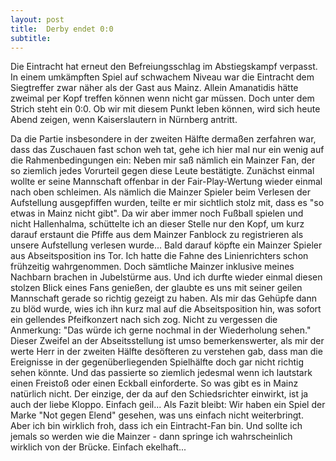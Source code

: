 ```yaml
---
layout: post
title:  Derby endet 0:0
subtitle:  
---
```


Die Eintracht hat erneut den Befreiungsschlag im Abstiegskampf verpasst. In einem umkämpften Spiel auf schwachem Niveau war die Eintracht dem Siegtreffer zwar näher als der Gast aus Mainz. Allein Amanatidis hätte zweimal per Kopf treffen können wenn nicht gar müssen. Doch unter dem Strich steht ein 0:0. Ob wir mit diesem Punkt leben können, wird sich heute Abend zeigen, wenn Kaiserslautern in Nürnberg antritt.

Da die Partie insbesondere in der zweiten Hälfte dermaßen zerfahren war, dass das Zuschauen fast schon weh tat, gehe ich hier mal nur ein wenig auf die Rahmenbedingungen ein: Neben mir saß nämlich ein Mainzer Fan, der so ziemlich jedes Vorurteil gegen diese Leute bestätigte. Zunächst einmal wollte er seine Mannschaft offenbar in der Fair-Play-Wertung wieder einmal nach oben schleimen. Als nämlich die Mainzer Spieler beim Verlesen der Aufstellung ausgepfiffen wurden, teilte er mir sichtlich stolz mit, dass es "so etwas in Mainz nicht gibt". Da wir aber immer noch Fußball spielen und nicht Hallenhalma, schüttelte ich an dieser Stelle nur den Kopf, um kurz darauf erstaunt die Pfiffe aus dem Mainzer Fanblock zu registrieren als unsere Aufstellung verlesen wurde... Bald darauf köpfte ein Mainzer Spieler aus Abseitsposition ins Tor. Ich hatte die Fahne des Linienrichters schon frühzeitig wahrgenommen. Doch sämtliche Mainzer inklusive meines Nachbarn brachen in Jubelstürme aus. Und ich durfte wieder einmal diesen stolzen Blick eines Fans genießen, der glaubte es uns mit seiner geilen Mannschaft gerade so richtig gezeigt zu haben. Als mir das Gehüpfe dann zu blöd wurde, wies ich ihn kurz mal auf die Abseitsposition hin, was sofort ein gellendes Pfeifkonzert nach sich zog. Nicht zu vergessen die Anmerkung: "Das würde ich gerne nochmal in der Wiederholung sehen." Dieser Zweifel an der Abseitsstellung ist umso bemerkenswerter, als mir der werte Herr in der zweiten Hälfte desöfteren zu verstehen gab, dass man die Ereignisse in der gegenüberliegenden Spielhälfte doch gar nicht richtig sehen könnte. Und das passierte so ziemlich jedesmal wenn ich lautstark einen Freistoß oder einen Eckball einforderte. So was gibt es in Mainz natürlich nicht. Der einzige, der da auf den Schiedsrichter einwirkt, ist ja auch der liebe Kloppo. Einfach geil... Als Fazit bleibt: Wir haben ein Spiel der Marke "Not gegen Elend" gesehen, was uns einfach nicht weiterbringt. Aber ich bin wirklich froh, dass ich ein Eintracht-Fan bin. Und sollte ich jemals so werden wie die Mainzer - dann springe ich wahrscheinlich wirklich von der Brücke. Einfach ekelhaft...
